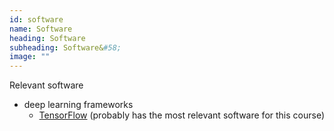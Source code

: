 ```yaml
---
id: software
name: Software
heading: Software
subheading: Software&#58;
image: ""
---
```


Relevant software

* deep learning frameworks
    * [TensorFlow](https://www.tensorflow.org/) (probably has the most relevant software for this course)
